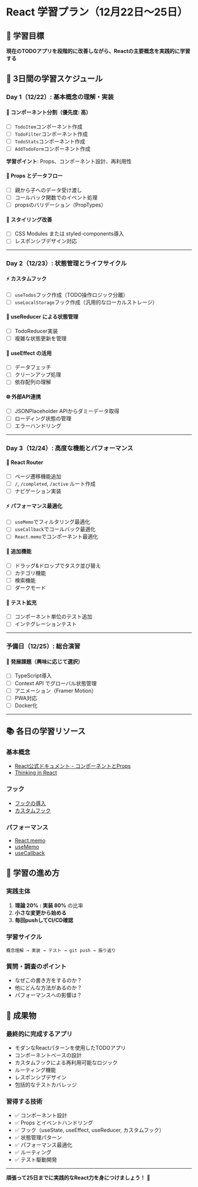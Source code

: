 # React 学習プラン（12月22日〜25日）

## 🎯 学習目標

**現在のTODOアプリを段階的に改善しながら、Reactの主要概念を実践的に学習する**

## 📅 3日間の学習スケジュール

### **Day 1（12/22）: 基本概念の理解・実装**

#### 🔧 コンポーネント分割（優先度: 高）
- [ ] `TodoItem`コンポーネント作成
- [ ] `TodoFilter`コンポーネント作成
- [ ] `TodoStats`コンポーネント作成
- [ ] `AddTodoForm`コンポーネント作成

**学習ポイント**: Props、コンポーネント設計、再利用性

#### 🔗 Props とデータフロー
- [ ] 親から子へのデータ受け渡し
- [ ] コールバック関数でのイベント処理
- [ ] propsのバリデーション（PropTypes）

#### 🎨 スタイリング改善
- [ ] CSS Modules または styled-components導入
- [ ] レスポンシブデザイン対応

---

### **Day 2（12/23）: 状態管理とライフサイクル**

#### ⚡ カスタムフック
- [ ] `useTodos`フック作成（TODO操作ロジック分離）
- [ ] `useLocalStorage`フック作成（汎用的なローカルストレージ）

#### 🔄 useReducer による状態管理
- [ ] TodoReducer実装
- [ ] 複雑な状態更新を管理

#### 📡 useEffect の活用
- [ ] データフェッチ
- [ ] クリーンアップ処理
- [ ] 依存配列の理解

#### 🌐 外部API連携
- [ ] JSONPlaceholder APIからダミーデータ取得
- [ ] ローディング状態の管理
- [ ] エラーハンドリング

---

### **Day 3（12/24）: 高度な機能とパフォーマンス**

#### 🚀 React Router
- [ ] ページ遷移機能追加
- [ ] `/`, `/completed`, `/active` ルート作成
- [ ] ナビゲーション実装

#### ⚡ パフォーマンス最適化
- [ ] `useMemo`でフィルタリング最適化
- [ ] `useCallback`でコールバック最適化
- [ ] `React.memo`でコンポーネント最適化

#### 📱 追加機能
- [ ] ドラッグ&ドロップでタスク並び替え
- [ ] カテゴリ機能
- [ ] 検索機能
- [ ] ダークモード

#### 🧪 テスト拡充
- [ ] コンポーネント単位のテスト追加
- [ ] インテグレーションテスト

---

### **予備日（12/25）: 総合演習**

#### 🎁 発展課題（興味に応じて選択）
- [ ] TypeScript導入
- [ ] Context API でグローバル状態管理
- [ ] アニメーション（Framer Motion）
- [ ] PWA対応
- [ ] Docker化

---

## 📚 各日の学習リソース

### **基本概念**
- [React公式ドキュメント - コンポーネントとProps](https://react.dev/learn/passing-props-to-a-component)
- [Thinking in React](https://react.dev/learn/thinking-in-react)

### **フック**
- [フックの導入](https://react.dev/reference/react)
- [カスタムフック](https://react.dev/learn/reusing-logic-with-custom-hooks)

### **パフォーマンス**
- [React.memo](https://react.dev/reference/react/memo)
- [useMemo](https://react.dev/reference/react/useMemo)
- [useCallback](https://react.dev/reference/react/useCallback)

## 🎯 学習の進め方

### **実践主体**
1. **理論 20% : 実装 80%** の比率
2. **小さな変更から始める**
3. **毎回pushしてCI/CD確認**

### **学習サイクル**
```
概念理解 → 実装 → テスト → git push → 振り返り
```

### **質問・調査のポイント**
- なぜこの書き方をするのか？
- 他にどんな方法があるのか？
- パフォーマンスへの影響は？

## 📝 成果物

### **最終的に完成するアプリ**
- モダンなReactパターンを使用したTODOアプリ
- コンポーネントベースの設計
- カスタムフックによる再利用可能なロジック
- ルーティング機能
- レスポンシブデザイン
- 包括的なテストカバレッジ

### **習得する技術**
- ✅ コンポーネント設計
- ✅ Props とイベントハンドリング
- ✅ フック（useState, useEffect, useReducer, カスタムフック）
- ✅ 状態管理パターン
- ✅ パフォーマンス最適化
- ✅ ルーティング
- ✅ テスト駆動開発

---

**頑張って25日までに実践的なReact力を身につけましょう！** 🚀